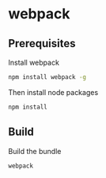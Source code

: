 # webpack

## Prerequisites

Install webpack
```bash
npm install webpack -g
```

Then install node packages
```bash
npm install
```

## Build

Build the bundle
```bash
webpack
```
